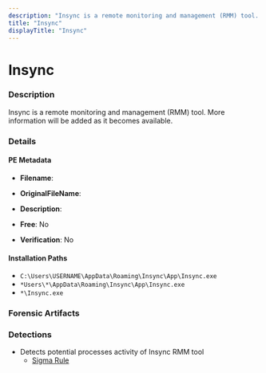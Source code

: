 ```yaml
---
description: "Insync is a remote monitoring and management (RMM) tool. More information will be added as it becomes available."
title: "Insync"
displayTitle: "Insync"
---
```




# Insync


### Description

Insync is a remote monitoring and management (RMM) tool. More information will be added as it becomes available.




### Details


#### PE Metadata
- **Filename**: 
- **OriginalFileName**: 
- **Description**: 


- **Free**: No

- **Verification**: No




#### Installation Paths
- `C:\Users\USERNAME\AppData\Roaming\Insync\App\Insync.exe`
- `*Users\*\AppData\Roaming\Insync\App\Insync.exe`
- `*\Insync.exe`

### Forensic Artifacts






### Detections
- Detects potential processes activity of Insync RMM tool
  - [Sigma Rule](https://github.com/magicsword-io/LOLRMM/blob/main/detections/sigma/insync_processes_sigma.yml)



